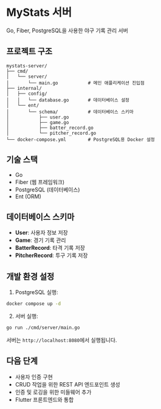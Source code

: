 # MyStats 서버

Go, Fiber, PostgreSQL을 사용한 야구 기록 관리 서버

## 프로젝트 구조

```
mystats-server/
├── cmd/
│   └── server/
│       └── main.go           # 메인 애플리케이션 진입점
├── internal/
│   ├── config/
│   │   └── database.go       # 데이터베이스 설정
│   └── ent/
│       └── schema/           # 데이터베이스 스키마
│           ├── user.go
│           ├── game.go
│           ├── batter_record.go
│           └── pitcher_record.go
└── docker-compose.yml        # PostgreSQL용 Docker 설정
```

## 기술 스택

- Go
- Fiber (웹 프레임워크)
- PostgreSQL (데이터베이스)
- Ent (ORM)

## 데이터베이스 스키마

- **User**: 사용자 정보 저장
- **Game**: 경기 기록 관리
- **BatterRecord**: 타격 기록 저장
- **PitcherRecord**: 투구 기록 저장

## 개발 환경 설정

1. PostgreSQL 실행:
```bash
docker compose up -d
```

2. 서버 실행:
```bash
go run ./cmd/server/main.go
```

서버는 `http://localhost:8080`에서 실행됩니다.

## 다음 단계

- 사용자 인증 구현
- CRUD 작업을 위한 REST API 엔드포인트 생성
- 인증 및 로깅을 위한 미들웨어 추가
- Flutter 프론트엔드와 통합
